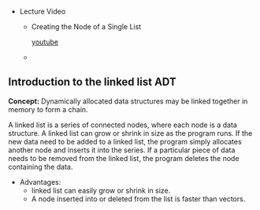 - Lecture Video
    - Creating the Node of a Single List
        
        [youtube](https://www.youtube.com/watch?v=DneLxrPmmsw)
        
    - 

## Introduction to the linked list ADT

**Concept:** Dynamically allocated data structures may be linked together in memory to form a chain.

A linked list is a series of connected nodes, where each node is a data structure. A linked list can grow or shrink in size as the program runs. If the new data need to be added to a linked list, the program simply allocates another node and inserts it into the series. If a particular piece of data needs to be removed from the linked list, the program deletes the node containing the data. 

- Advantages:
    - linked list can easily grow or shrink in size.
    - A node inserted into or deleted from the list is faster than vectors.
